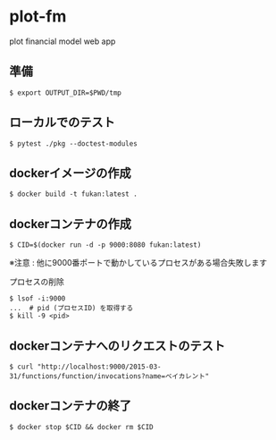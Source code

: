# plot-fm
plot financial model web app

## 準備

```shell
$ export OUTPUT_DIR=$PWD/tmp
```

## ローカルでのテスト

```shell
$ pytest ./pkg --doctest-modules
```

## dockerイメージの作成

```shell
$ docker build -t fukan:latest .
```

## dockerコンテナの作成

```shell
$ CID=$(docker run -d -p 9000:8080 fukan:latest)
```

※注意 : 他に9000番ポートで動かしているプロセスがある場合失敗します

プロセスの削除

```shell
$ lsof -i:9000
...  # pid (プロセスID) を取得する
$ kill -9 <pid>
```

## dockerコンテナへのリクエストのテスト

```shell
$ curl "http://localhost:9000/2015-03-31/functions/function/invocations?name=ベイカレント"
```

## dockerコンテナの終了

```shell
$ docker stop $CID && docker rm $CID
```
